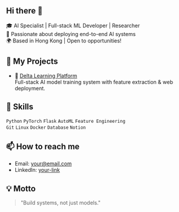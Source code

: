 ## Hi there 👋

<!--
**RisettoZhang/RisettoZhang** is a ✨ _special_ ✨ repository because its `README.md` (this file) appears on your GitHub profile.

Here are some ideas to get you started:

- 🔭 I’m currently working on ...
- 🌱 I’m currently learning ...
- 👯 I’m looking to collaborate on ...
- 🤔 I’m looking for help with ...
- 💬 Ask me about ...
- 📫 How to reach me: ...
- 😄 Pronouns: ...
- ⚡ Fun fact: ...
-->

🎓 AI Specialist | Full-stack ML Developer | Researcher  
🔬 Passionate about deploying end-to-end AI systems  
🌍 Based in Hong Kong | Open to opportunities!

## 🚀 My Projects

- 🔬 [Delta Learning Platform](https://github.com/your-username/delta-learning-platform)  
  Full-stack AI model training system with feature extraction & web deployment.

## 🧠 Skills

`Python` `PyTorch` `Flask` `AutoML` `Feature Engineering`  
`Git` `Linux` `Docker` `Database` `Notion`

## 📫 How to reach me

- Email: your@email.com  
- LinkedIn: [your-link](https://linkedin.com/in/your-name)

## 💡 Motto
> "Build systems, not just models."
